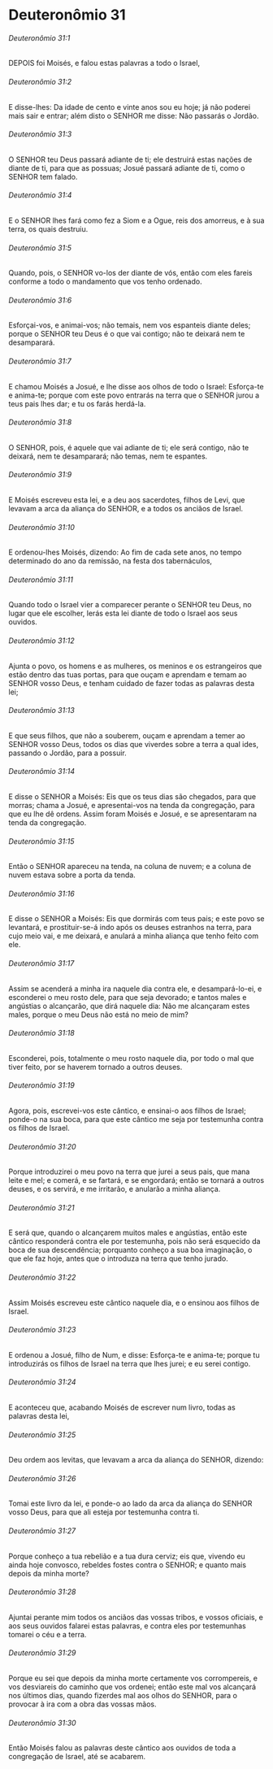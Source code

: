 # Deuteronômio 31

###### Deuteronômio 31:1

DEPOIS foi Moisés, e falou estas palavras a todo o Israel,

###### Deuteronômio 31:2

E disse-lhes: Da idade de cento e vinte anos sou eu hoje; já não poderei mais sair e entrar; além disto o SENHOR me disse: Não passarás o Jordão.

###### Deuteronômio 31:3

O SENHOR teu Deus passará adiante de ti; ele destruirá estas nações de diante de ti, para que as possuas; Josué passará adiante de ti, como o SENHOR tem falado.

###### Deuteronômio 31:4

E o SENHOR lhes fará como fez a Siom e a Ogue, reis dos amorreus, e à sua terra, os quais destruiu.

###### Deuteronômio 31:5

Quando, pois, o SENHOR vo-los der diante de vós, então com eles fareis conforme a todo o mandamento que vos tenho ordenado.

###### Deuteronômio 31:6

Esforçai-vos, e animai-vos; não temais, nem vos espanteis diante deles; porque o SENHOR teu Deus é o que vai contigo; não te deixará nem te desamparará.

###### Deuteronômio 31:7

E chamou Moisés a Josué, e lhe disse aos olhos de todo o Israel: Esforça-te e anima-te; porque com este povo entrarás na terra que o SENHOR jurou a teus pais lhes dar; e tu os farás herdá-la.

###### Deuteronômio 31:8

O SENHOR, pois, é aquele que vai adiante de ti; ele será contigo, não te deixará, nem te desamparará; não temas, nem te espantes.

###### Deuteronômio 31:9

E Moisés escreveu esta lei, e a deu aos sacerdotes, filhos de Levi, que levavam a arca da aliança do SENHOR, e a todos os anciãos de Israel.

###### Deuteronômio 31:10

E ordenou-lhes Moisés, dizendo: Ao fim de cada sete anos, no tempo determinado do ano da remissão, na festa dos tabernáculos,

###### Deuteronômio 31:11

Quando todo o Israel vier a comparecer perante o SENHOR teu Deus, no lugar que ele escolher, lerás esta lei diante de todo o Israel aos seus ouvidos.

###### Deuteronômio 31:12

Ajunta o povo, os homens e as mulheres, os meninos e os estrangeiros que estão dentro das tuas portas, para que ouçam e aprendam e temam ao SENHOR vosso Deus, e tenham cuidado de fazer todas as palavras desta lei;

###### Deuteronômio 31:13

E que seus filhos, que não a souberem, ouçam e aprendam a temer ao SENHOR vosso Deus, todos os dias que viverdes sobre a terra a qual ides, passando o Jordão, para a possuir.

###### Deuteronômio 31:14

E disse o SENHOR a Moisés: Eis que os teus dias são chegados, para que morras; chama a Josué, e apresentai-vos na tenda da congregação, para que eu lhe dê ordens. Assim foram Moisés e Josué, e se apresentaram na tenda da congregação.

###### Deuteronômio 31:15

Então o SENHOR apareceu na tenda, na coluna de nuvem; e a coluna de nuvem estava sobre a porta da tenda.

###### Deuteronômio 31:16

E disse o SENHOR a Moisés: Eis que dormirás com teus pais; e este povo se levantará, e prostituir-se-á indo após os deuses estranhos na terra, para cujo meio vai, e me deixará, e anulará a minha aliança que tenho feito com ele.

###### Deuteronômio 31:17

Assim se acenderá a minha ira naquele dia contra ele, e desampará-lo-ei, e esconderei o meu rosto dele, para que seja devorado; e tantos males e angústias o alcançarão, que dirá naquele dia: Não me alcançaram estes males, porque o meu Deus não está no meio de mim?

###### Deuteronômio 31:18

Esconderei, pois, totalmente o meu rosto naquele dia, por todo o mal que tiver feito, por se haverem tornado a outros deuses.

###### Deuteronômio 31:19

Agora, pois, escrevei-vos este cântico, e ensinai-o aos filhos de Israel; ponde-o na sua boca, para que este cântico me seja por testemunha contra os filhos de Israel.

###### Deuteronômio 31:20

Porque introduzirei o meu povo na terra que jurei a seus pais, que mana leite e mel; e comerá, e se fartará, e se engordará; então se tornará a outros deuses, e os servirá, e me irritarão, e anularão a minha aliança.

###### Deuteronômio 31:21

E será que, quando o alcançarem muitos males e angústias, então este cântico responderá contra ele por testemunha, pois não será esquecido da boca de sua descendência; porquanto conheço a sua boa imaginação, o que ele faz hoje, antes que o introduza na terra que tenho jurado.

###### Deuteronômio 31:22

Assim Moisés escreveu este cântico naquele dia, e o ensinou aos filhos de Israel.

###### Deuteronômio 31:23

E ordenou a Josué, filho de Num, e disse: Esforça-te e anima-te; porque tu introduzirás os filhos de Israel na terra que lhes jurei; e eu serei contigo.

###### Deuteronômio 31:24

E aconteceu que, acabando Moisés de escrever num livro, todas as palavras desta lei,

###### Deuteronômio 31:25

Deu ordem aos levitas, que levavam a arca da aliança do SENHOR, dizendo:

###### Deuteronômio 31:26

Tomai este livro da lei, e ponde-o ao lado da arca da aliança do SENHOR vosso Deus, para que ali esteja por testemunha contra ti.

###### Deuteronômio 31:27

Porque conheço a tua rebelião e a tua dura cerviz; eis que, vivendo eu ainda hoje convosco, rebeldes fostes contra o SENHOR; e quanto mais depois da minha morte?

###### Deuteronômio 31:28

Ajuntai perante mim todos os anciãos das vossas tribos, e vossos oficiais, e aos seus ouvidos falarei estas palavras, e contra eles por testemunhas tomarei o céu e a terra.

###### Deuteronômio 31:29

Porque eu sei que depois da minha morte certamente vos corrompereis, e vos desviareis do caminho que vos ordenei; então este mal vos alcançará nos últimos dias, quando fizerdes mal aos olhos do SENHOR, para o provocar à ira com a obra das vossas mãos.

###### Deuteronômio 31:30

Então Moisés falou as palavras deste cântico aos ouvidos de toda a congregação de Israel, até se acabarem.

